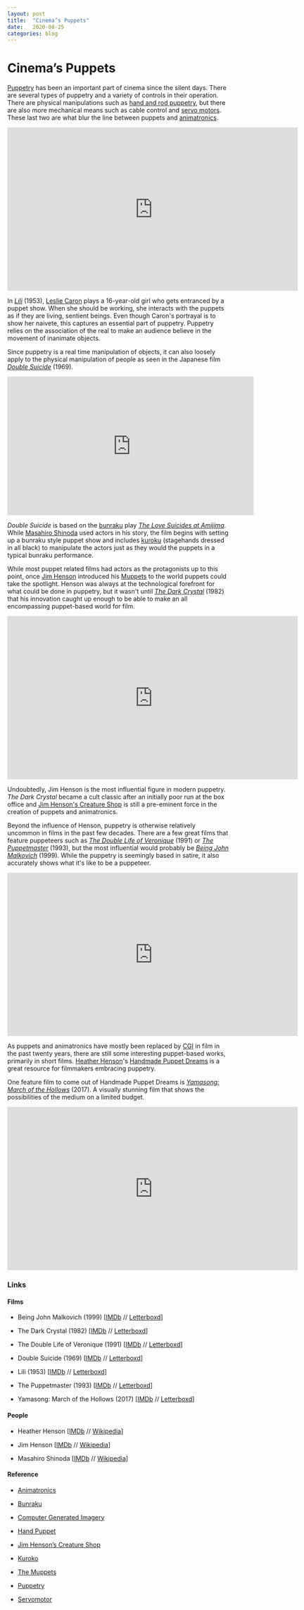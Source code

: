 ```yaml
---
layout: post
title:  "Cinema’s Puppets"
date:   2020-08-25
categories: blog
---
```

# Cinema’s Puppets

[Puppetry](https://en.wikipedia.org/wiki/Puppetry) has been an important part of cinema since the silent days. There are several types of puppetry and a variety of controls in their operation. There are physical manipulations such as [hand and rod puppetry](https://en.wikipedia.org/wiki/Hand_puppet), but there are also more mechanical means such as cable control and [servo motors](https://en.wikipedia.org/wiki/Servomotor). These last two are what blur the line between puppets and [animatronics](https://en.wikipedia.org/wiki/Animatronics).

<iframe width="660" height="371" src="https://www.youtube.com/embed/dCoqaaVD7-A" title="Puppet Show | Lili | Warner Archive" frameborder="0" allow="accelerometer; autoplay; clipboard-write; encrypted-media; gyroscope; picture-in-picture; web-share" referrerpolicy="strict-origin-when-cross-origin" allowfullscreen></iframe>

In _[Lili](https://letterboxd.com/film/lili/)_ (1953), [Leslie Caron](https://www.imdb.com/name/nm0001989) plays a 16-year-old girl who gets entranced by a puppet show. When she should be working, she interacts with the puppets as if they are living, sentient beings. Even though Caron's portrayal is to show her naivete, this captures an essential part of puppetry. Puppetry relies on the association of the real to make an audience believe in the movement of inanimate objects.

Since puppetry is a real time manipulation of objects, it can also loosely apply to the physical manipulation of people as seen in the Japanese film _[Double Suicide](https://letterboxd.com/film/double-suicide)_ (1969).
<iframe width="560" height="315" src="https://www.youtube.com/embed/mzULuVYa6t0?si=CsDu7lPUMY_V__CJ" title="YouTube video player" frameborder="0" allow="accelerometer; autoplay; clipboard-write; encrypted-media; gyroscope; picture-in-picture; web-share" referrerpolicy="strict-origin-when-cross-origin" allowfullscreen></iframe>

_Double Suicide_ is based on the [bunraku](https://en.wikipedia.org/wiki/Bunraku) play _[The Love Suicides at Amijima](https://en.wikipedia.org/wiki/The_Love_Suicides_at_Amijima)_. While [Masahiro Shinoda](https://www.imdb.com/name/nm0793983) used actors in his story, the film begins with setting up a bunraku style puppet show and includes [kuroku](https://en.wikipedia.org/wiki/Kuroko) (stagehands dressed in all black) to manipulate the actors just as they would the puppets in a typical bunraku performance.

While most puppet related films had actors as the protagonists up to this point, once [Jim Henson](https://www.imdb.com/name/nm0001345) introduced his [Muppets](https://en.wikipedia.org/wiki/The_Muppets) to the world puppets could take the spotlight. Henson was always at the technological forefront for what could be done in puppetry, but it wasn't until _[The Dark Crystal](https://letterboxd.com/film/the-dark-crystal/)_ (1982) that his innovation caught up enough to be able to make an all encompassing puppet-based world for film.

<iframe width="660" height="371" src="https://www.youtube.com/embed/CuqLsZ4qkNY" title="The Dark Crystal - Trailer" frameborder="0" allow="accelerometer; autoplay; clipboard-write; encrypted-media; gyroscope; picture-in-picture; web-share" referrerpolicy="strict-origin-when-cross-origin" allowfullscreen></iframe>

Undoubtedly, Jim Henson is the most influential figure in modern puppetry. _The Dark Crystal_ became a cult classic after an initially poor run at the box office and [Jim Henson's Creature Shop](https://en.wikipedia.org/wiki/Jim_Henson's_Creature_Shop's_Creature_Shop) is still a pre-eminent force in the creation of puppets and animatronics.

Beyond the influence of Henson, puppetry is otherwise relatively uncommon in films in the past few decades. There are a few great films that feature puppeteers such as _[The Double Life of Veronique](https://letterboxd.com/film/the-double-life-of-veronique/)_ (1991) or _[The Puppetmaster](https://letterboxd.com/film/the-puppetmaster/)_ (1993), but the most influential would probably be _[Being John Malkovich](https://letterboxd.com/film/being-john-malkovich/)_ (1999). While the puppetry is seemingly based in satire, it also accurately shows what it's like to be a puppeteer.

<iframe width="660" height="371" src="https://www.youtube.com/embed/25_F9irGdow" title="Being John Malkovich (10/11) Movie CLIP - John Malkovich Becomes a Puppeteer (1999) HD" frameborder="0" allow="accelerometer; autoplay; clipboard-write; encrypted-media; gyroscope; picture-in-picture; web-share" referrerpolicy="strict-origin-when-cross-origin" allowfullscreen></iframe>

As puppets and animatronics have mostly been replaced by [CGI](https://en.wikipedia.org/wiki/Computer-generated_imagery) in film in the past twenty years, there are still some interesting puppet-based works, primarily in short films. [Heather Henson](https://www.imdb.com/name/nm0378210)'s [Handmade Puppet Dreams](https://www.handmadepuppetdreams.com/) is a great resource for filmmakers embracing puppetry.

One feature film to come out of Handmade Puppet Dreams is _[Yamasong: March of the Hollows](https://letterboxd.com/film/yamasong-march-of-the-hollows/)_ (2017). A visually stunning film that shows the possibilities of the medium on a limited budget.

<iframe width="660" height="371" src="https://www.youtube.com/embed/3bvb4BDu0rM" title="Yamasong: March of the Hollows Official Trailer" frameborder="0" allow="accelerometer; autoplay; clipboard-write; encrypted-media; gyroscope; picture-in-picture; web-share" referrerpolicy="strict-origin-when-cross-origin" allowfullscreen></iframe>

### Links

#### Films

- Being John Malkovich (1999) [[IMDb](https://www.imdb.com/title/tt0120601/reference) // [Letterboxd](https://letterboxd.com/film/being-john-malkovich/)]
    
- The Dark Crystal (1982) [[IMDb](https://www.imdb.com/title/tt0083791/reference) // [Letterboxd](https://letterboxd.com/film/the-dark-crystal/)]
    
- The Double Life of Veronique (1991) [[IMDb](https://www.imdb.com/title/tt0101765/reference) // [Letterboxd](https://letterboxd.com/film/the-double-life-of-veronique/)]
    
- Double Suicide (1969) [[IMDb](https://www.imdb.com/title/tt0064975/reference) // [Letterboxd](https://letterboxd.com/film/double-suicide/)]
    
- Lili (1953) [[IMDb](https://www.imdb.com/title/tt0046000/reference) // [Letterboxd](https://letterboxd.com/film/lili/)]
    
- The Puppetmaster (1993) [[IMDb](https://www.imdb.com/title/tt0107157/reference) // [Letterboxd](https://letterboxd.com/film/the-puppetmaster/)]
    
- Yamasong: March of the Hollows (2017) [[IMDb](https://www.imdb.com/title/tt4191486/reference) // [Letterboxd](https://letterboxd.com/film/yamasong-march-of-the-hollows/)]
    

#### People

- Heather Henson [[IMDb](https://www.imdb.com/name/nm0378210) // [Wikipedia](https://en.wikipedia.org/wiki/Heather_Henson)]
    
- Jim Henson [[IMDb](https://www.imdb.com/name/nm0001345) // [Wikipedia](https://en.wikipedia.org/wiki/Jim_Henson)]
    
- Masahiro Shinoda [[IMDb](https://www.imdb.com/name/nm0793983) // [Wikipedia](https://en.wikipedia.org/wiki/Masahiro_Shinoda)]
    

#### Reference

- [Animatronics](https://en.wikipedia.org/wiki/Animatronics)
    
- [Bunraku](https://en.wikipedia.org/wiki/Bunraku)
    
- [Computer Generated Imagery](https://en.wikipedia.org/wiki/Computer-generated_imagery)
    
- [Hand Puppet](https://en.wikipedia.org/wiki/Hand_puppet)
    
- [Jim Henson’s Creature Shop](https://en.wikipedia.org/wiki/Jim_Henson's_Creature_Shop's_Creature_Shop)
    
- [Kuroko](https://en.wikipedia.org/wiki/Kuroko)
    
- [The Muppets](https://en.wikipedia.org/wiki/The_Muppets)
    
- [Puppetry](https://en.wikipedia.org/wiki/Puppetry)
    
- [Servomotor](https://en.wikipedia.org/wiki/Servomotor)